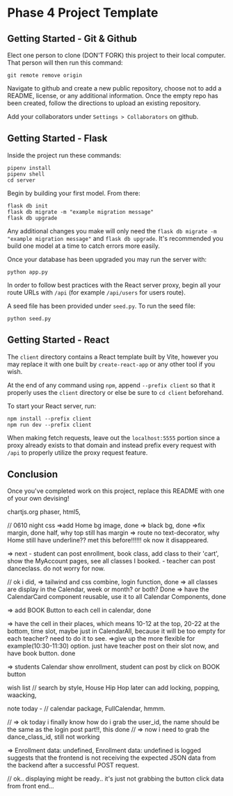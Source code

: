 # Phase 4 Project Template

## Getting Started - Git & Github

Elect one person to clone (DON'T FORK) this project to their local computer. That person will then run this command:

```
git remote remove origin
```

Navigate to github and create a new public repository, choose not to add a README, license, or any additional information. Once the empty repo has been created, follow the directions to upload an existing repository.

Add your collaborators under `Settings > Collaborators` on github.

## Getting Started - Flask

Inside the project run these commands:

```
pipenv install
pipenv shell
cd server
```

Begin by building your first model. From there:

```
flask db init
flask db migrate -m "example migration message"
flask db upgrade
```

Any additional changes you make will only need the `flask db migrate -m "example migration message"` and `flask db upgrade`. It's recommended you build one model at a time to catch errors more easily.

Once your database has been upgraded you may run the server with:

```
python app.py
```

In order to follow best practices with the React server proxy, begin all your route URLs with `/api` (for example `/api/users` for users route).

A seed file has been provided under `seed.py`. To run the seed file:

```
python seed.py
```

## Getting Started - React

The `client` directory contains a React template built by Vite, however you may replace it with one built by `create-react-app` or any other tool if you wish.

At the end of any command using `npm`, append `--prefix client` so that it properly uses the `client` directory or else be sure to `cd client` beforehand.

To start your React server, run:

```
npm install --prefix client
npm run dev --prefix client
```

When making fetch requests, leave out the `localhost:5555` portion since a proxy already exists to that domain and instead prefix every request with `/api` to properly utilize the proxy request feature.

## Conclusion

Once you've completed work on this project, replace this README with one of your own devising!


chartjs.org
phaser, html5, 


// 0610 night css
 =>add Home bg image, done
 => black bg, done
 =>fix margin, done half, why top still has margin
 => route no text-decorator, why Home still have underline?? met this before!!!!!! ok now it disappeared.


 => next - student can post enrollment, book class, add class to their 'cart', show the MyAccount pages, see all classes I booked.
         - teacher can post danceclass. do not worry for now.

// ok i did, 
 => tailwind and css combine, login function, done
 => all classes are display in the Calendar, week or month? or both? Done
 => have the CalendarCard component reusable, use it to all Calendar Components, done

 

 => add BOOK Button to each cell in calendar, done

 => have the cell in their places, which means 10-12 at the top, 20-22 at the bottom, time slot, maybe just in CalendarAll, because it will be too empty for each teacher? need to do it to see. 
 =>give up the more flexible for example(10:30-11:30) option. just have teacher post on their slot now, and have book button. done

=> students Calendar show enrollment, student can post by click on BOOK button
 


 wish list
 // search by style, 
    House 
    Hip Hop
    later can add locking, popping, waacking, 


note today - 
// calendar package, FullCalendar, hmmm.


// => ok today i finally know how do i grab the user_id, the name should be the same as the login post part!!, this done
// => now i need to grab the dance_class_id, still not working

=> Enrollment data: undefined,  Enrollment data: undefined is logged suggests that the frontend is not receiving the expected JSON data from the backend after a successful POST request. 

// ok.. displaying might be ready.. it's just not grabbing the button click data from front end...
